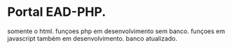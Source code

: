 # Portal EAD-PHP.
somente o html. 
funçoes php em desenvolvimento sem banco.
funçoes em javascript também em desenvolvimento.
banco atualizado.
